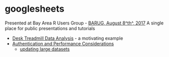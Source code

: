 # googlesheets

Presented at Bay Area R Users Group - [BARUG, August 8^th^, 2017](https://www.meetup.com/R-Users/events/242005538/)
A single place for public presentations and tutorials

+ [Desk Treadmill Data Analysis](https://rawgit.com/dsdaveh/talks-and-tutorials/master/googlesheets%20BARUG%20Presentation/treadmill_notebook.nb.html) - a motivating example
+ [Authentication and Performance Considerations](https://rawgit.com/dsdaveh/talks-and-tutorials/master/googlesheets%20BARUG%20Presentation/gsheet_oauth.nb.html)  
    + [updating large datasets](https://rawgit.com/dsdaveh/talks-and-tutorials/master/googlesheets%20BARUG%20Presentation/gs_upload_notebook.nb.html)
